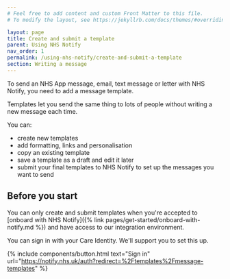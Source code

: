 ```yaml
---
# Feel free to add content and custom Front Matter to this file.
# To modify the layout, see https://jekyllrb.com/docs/themes/#overriding-theme-defaults

layout: page
title: Create and submit a template
parent: Using NHS Notify
nav_order: 1
permalink: /using-nhs-notify/create-and-submit-a-template
section: Writing a message
---
```

To send an NHS App message, email, text message or letter with NHS Notify, you need to add a message template.

Templates let you send the same thing to lots of people without writing a new message each time.

You can:

- create new templates
- add formatting, links and personalisation
- copy an existing template
- save a template as a draft and edit it later
- submit your final templates to NHS Notify to set up the messages you want to send

## Before you start

You can only create and submit templates when you're accepted to [onboard with NHS Notify]({% link pages/get-started/onboard-with-notify.md %}) and have access to our integration environment.

You can sign in with your Care Identity. We'll support you to set this up.

{% include components/button.html
    text="Sign in"
    url="https://notify.nhs.uk/auth?redirect=%2Ftemplates%2Fmessage-templates"
%}
